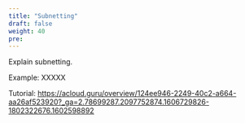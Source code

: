 ```yaml
---
title: "Subnetting"
draft: false
weight: 40
pre: 
---
```





Explain subnetting.

Example:
XXXXX


Tutorial: https://acloud.guru/overview/124ee946-2249-40c2-a664-aa26af523920?_ga=2.78699287.2097752874.1606729826-1802322676.1602598892










